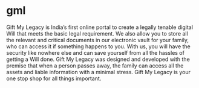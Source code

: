 # gml
Gift My Legacy is India’s first online portal to create a legally tenable digital Will that meets the basic legal requirement. We also allow you to store all the relevant and critical documents in our electronic vault for your family, who can access it if something happens to you. With us, you will have the security like nowhere else and can save yourself from all the hassles of getting a Will done. Gift My Legacy was designed and developed with the premise that when a person passes away, the family can access all the assets and liable information with a minimal stress. Gift My Legacy is your one stop shop for all things important.
